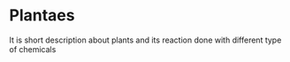 # Plantaes
It is short description about plants and its reaction done with different type of chemicals
